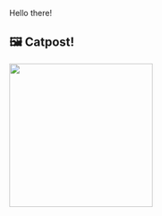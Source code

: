 Hello there!



## 🖼️ Catpost!

<sub>
    <img src="https://cdn2.thecatapi.com/images/76t.jpg" height="256">
</sub>

